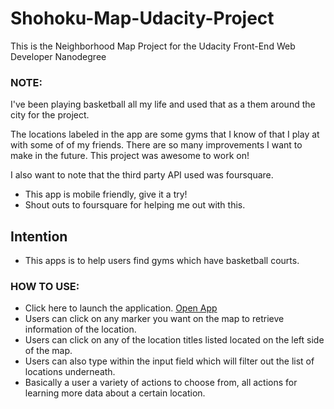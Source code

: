 # Shohoku-Map-Udacity-Project


 This is the Neighborhood Map Project for the Udacity Front-End Web Developer Nanodegree

### NOTE:

I've been playing basketball all my life and used that as a them around the city
for the project.

The locations labeled in the app are some gyms that I know of that I play at with some of
of my friends. There are so many improvements I want to make in the future. This
project was awesome to work on!

I also want to note that the third party API used was foursquare.

* This app is mobile friendly, give it a try!
* Shout outs to foursquare for helping me out with this.

## Intention
* This apps is to help users find gyms which have basketball courts.

### HOW TO USE:
* Click here to launch the application. [Open App](https://sweetbreadlarosa.github.io/Shohoku-Map-Udacity-Project/)
* Users can click on any marker you want on the map to retrieve information of the location.
* Users can click on any of the location titles listed located on the left side of the map.
* Users can also type within the input field which will filter out the list of locations
underneath.
* Basically a user a variety of actions to choose from, all actions for learning more data
about a certain location.